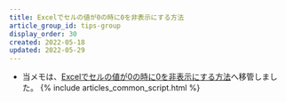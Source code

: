 ```yaml
---
title: Excelでセルの値が0の時に0を非表示にする方法
article_group_id: tips-group
display_order: 30
created: 2022-05-18
updated: 2022-05-29
---
```

- 当メモは、[Excelでセルの値が0の時に0を非表示にする方法](https://thinktwice.tech/it/excel/how_to_hide_zero_in_excel_when_the_value_of_a_cell_is_zero/)へ移管しました。
{% include articles_common_script.html %}
